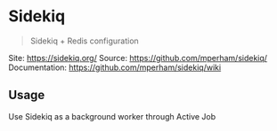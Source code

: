 # Sidekiq
> Sidekiq + Redis configuration

Site: https://sidekiq.org/
Source: https://github.com/mperham/sidekiq/
Documentation: https://github.com/mperham/sidekiq/wiki

## Usage
Use Sidekiq as a background worker through Active Job
